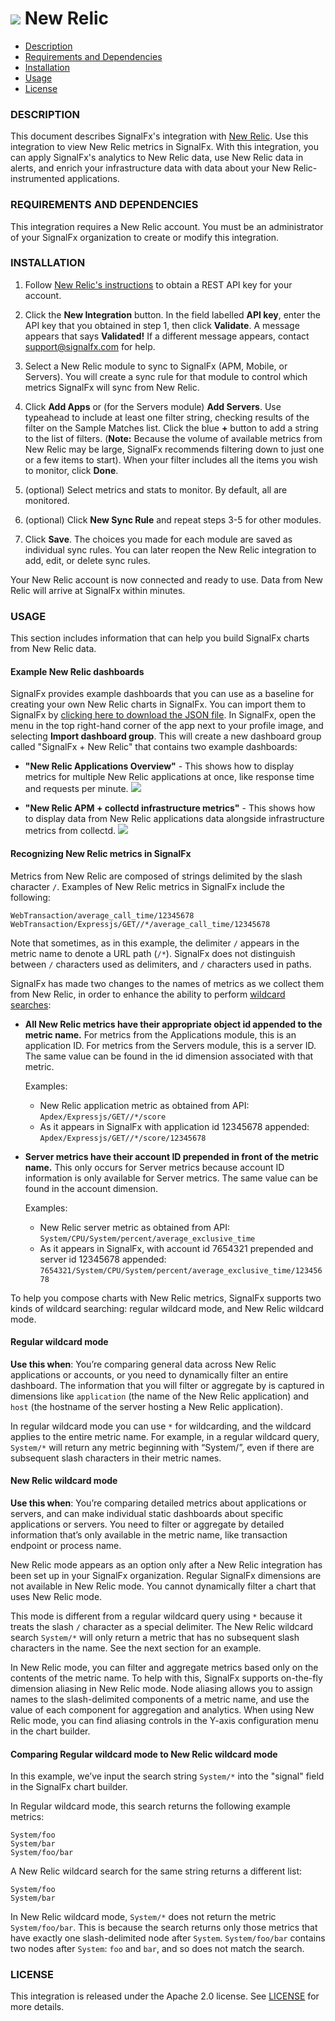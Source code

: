 # ![](././img/integrations_newrelic.png) New Relic

- [Description](#description)
- [Requirements and Dependencies](#requirements-and-dependencies)
- [Installation](#installation)
- [Usage](#usage)
- [License](#license)

### DESCRIPTION

This document describes SignalFx's integration with [New Relic](https://www.newrelic.com). Use this integration to view New Relic metrics in SignalFx. With this integration, you can apply SignalFx's analytics to New Relic data, use New Relic data in alerts, and enrich your infrastructure data with data about your New Relic-instrumented applications.

### REQUIREMENTS AND DEPENDENCIES

This integration requires a New Relic account. You must be an administrator of your SignalFx organization to create or modify this integration.

### INSTALLATION

1. Follow [New Relic's instructions](https://docs.newrelic.com/docs/apis/rest-api-v2/requirements/api-keys) to obtain a REST API key for your account.

2. Click the **New Integration** button. In the field labelled **API key**, enter the API key that you obtained in step 1, then click **Validate**. A message appears that says **Validated!** If a different message appears, contact [support@signalfx.com](mailto:support@signalfx.com) for help.

3. Select a New Relic module to sync to SignalFx (APM, Mobile, or Servers). You will create a sync rule for that module to control which metrics SignalFx will sync from New Relic.

4. Click **Add Apps** or (for the Servers module) **Add Servers**. Use typeahead to include at least one filter string, checking results of the filter on the Sample Matches list.  Click the blue **+** button to add a string to the list of filters. (**Note:** Because the volume of available metrics from New Relic may be large, SignalFx recommends filtering down to just one or a few items to start). When your filter includes all the items you wish to monitor, click **Done**.

5. (optional) Select metrics and stats to monitor. By default, all are monitored.

6. (optional) Click **New Sync Rule** and repeat steps 3-5 for other modules.

7. Click **Save**. The choices you made for each module are saved as individual sync rules. You can later reopen the New Relic integration to add, edit, or delete sync rules.

Your New Relic account is now connected and ready to use. Data from New Relic will arrive at SignalFx within minutes.

### USAGE

This section includes information that can help you build SignalFx charts from New Relic data.

#### Example New Relic dashboards

SignalFx provides example dashboards that you can use as a baseline for creating your own New Relic charts in SignalFx. You can import them to SignalFx by [clicking here to download the JSON file](https://github.com/signalfx/integrations/blob/master/newrelic/dashboards/Page_SignalFx%20collectd%20%2B%20New%20Relic.json). In SignalFx, open the menu in the top right-hand corner of the app next to your profile image, and selecting **Import dashboard group**. This will create a new dashboard group called "SignalFx + New Relic" that contains two example dashboards:

* **"New Relic Applications Overview"** - This shows how to display metrics for multiple New Relic applications at once, like response time and requests per minute.
  ![](././img/dashboard_newrelic.png)

* **"New Relic APM + collectd infrastructure metrics"** - This shows how to display data from New Relic applications data alongside infrastructure metrics from collectd.
  ![](././img/dashboard_newrelic_infra.png)

#### Recognizing New Relic metrics in SignalFx

Metrics from New Relic are composed of strings delimited by the slash character `/`. Examples of New Relic metrics in SignalFx include the following:

`WebTransaction/average_call_time/12345678`
`WebTransaction/Expressjs/GET//*/average_call_time/12345678`

Note that sometimes, as in this example, the delimiter `/` appears in the metric name to denote a URL path (`/*`). SignalFx does not distinguish between `/` characters used as delimiters, and `/` characters used in paths.

SignalFx has made two changes to the names of metrics as we collect them from New Relic, in order to enhance the ability to perform [wildcard searches](#regular-wildcard-mode):

* **All New Relic metrics have their appropriate object id appended to the metric name.** For metrics from the Applications module, this is an application ID. For metrics from the Servers module, this is a server ID. The same value can be found in the id dimension associated with that metric.

  Examples:

  * New Relic application metric as obtained from API: `Apdex/Expressjs/GET//*/score`
  * As it appears in SignalFx with application id 12345678 appended: `Apdex/Expressjs/GET//*/score/12345678`

* **Server metrics have their account ID prepended in front of the metric name.** This only occurs for Server metrics because account ID information is only available for Server metrics. The same value can be found in the account dimension.

  Examples:

  * New Relic server metric as obtained from API: `System/CPU/System/percent/average_exclusive_time`
  * As it appears in SignalFx, with account id 7654321 prepended and server id 12345678 appended: `7654321/System/CPU/System/percent/average_exclusive_time/12345678`

To help you compose charts with New Relic metrics, SignalFx supports two kinds of wildcard searching: regular wildcard mode, and New Relic wildcard mode.

#### Regular wildcard mode

**Use this when**: You’re comparing general data across New Relic applications or accounts, or you need to dynamically filter an entire dashboard. The information that you will filter or aggregate by is captured in dimensions like `application` (the name of the New Relic application) and `host` (the hostname of the server hosting a New Relic application).

In regular wildcard mode you can use `*` for wildcarding, and the wildcard applies to the entire metric name. For example, in a regular wildcard query, `System/*` will return any metric beginning with “System/”, even if there are subsequent slash characters in their metric names.

#### New Relic wildcard mode

**Use this when**: You’re comparing detailed metrics about applications or servers, and can make individual static dashboards about specific applications or servers. You need to filter or aggregate by detailed information that’s only available in the metric name, like transaction endpoint or process name.

New Relic mode appears as an option only after a New Relic integration has been set up in your SignalFx organization. Regular SignalFx dimensions are not available in New Relic mode. You cannot dynamically filter a chart that uses New Relic mode.

This mode is different from a regular wildcard query using `*` because it treats the slash `/` character as a special delimiter. The New Relic wildcard search `System/*` will only return a metric that has no subsequent slash characters in the name. See the next section for an example.

In New Relic mode, you can filter and aggregate metrics based only on the contents of the metric name. To help with this, SignalFx supports on-the-fly dimension aliasing in New Relic mode. Node aliasing allows you to assign names to the slash-delimited components of a metric name, and use the value of each component for aggregation and analytics. When using New Relic mode, you can find aliasing controls in the Y-axis configuration menu in the chart builder.

#### Comparing Regular wildcard mode to New Relic wildcard mode

In this example, we’ve input the search string `System/*` into the "signal" field in the SignalFx chart builder.

In Regular wildcard mode, this search returns the following example metrics:

```
System/foo
System/bar
System/foo/bar
```

A New Relic wildcard search for the same string returns a different list:

```
System/foo
System/bar
```

In New Relic wildcard mode, `System/*` does not return the metric `System/foo/bar`. This is because the search returns only those metrics that have exactly one slash-delimited node after `System`. `System/foo/bar` contains two nodes after `System`: `foo` and `bar`, and so does not match the search.

### LICENSE

This integration is released under the Apache 2.0 license. See [LICENSE](./LICENSE) for more details.
